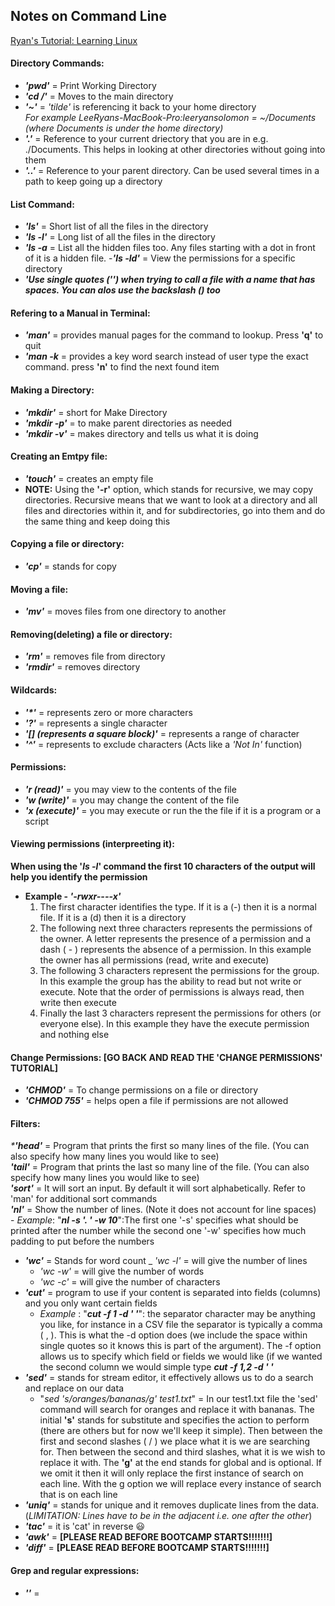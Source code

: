 ## Notes on Command Line

[Ryan's Tutorial: Learning Linux](https://ryanstutorials.net/linuxtutorial/navigation.php)

#### Directory Commands:
- _**'pwd'**_ =  Print Working Directory  
- _**'cd /'**_ = Moves to the main directory  
- _**'~'**_ = _'tilde'_ is referencing it back to your home directory    
     _For example LeeRyans-MacBook-Pro:leeryansolomon = ~/Documents (where Documents is under the home directory)_  
- _**'.'**_ = Reference to your current driectory that you are in e.g. ./Documents. This helps in looking at other directories without going into them  
- _**'..'**_ = Reference to your parent directory. Can be used several times in a path to keep going up a directory  

#### List Command:
- _**'ls'**_ = Short list of all the files in the directory  
- _**'ls -l'**_ = Long list of all the files in the directory  
- _**'ls -a**_ = List all the hidden files too. Any files starting with a dot in front of it is a hidden file. 
-_**'ls -ld'**_ = View the permissions for a specific directory  
- _**'Use single quotes ('') when trying to call a file with a name that has spaces. You can alos use the backslash (\) too**_  

#### Refering to a Manual in Terminal:
- _**'man'**_ = provides manual pages for the command to lookup. Press **'q'** to quit  
- _**'man -k**_ = provides a key word search instead of user type the exact command. press **'n'** to find the next found item  

#### Making a Directory:
- _**'mkdir'**_ = short for Make Directory
- _**'mkdir -p'**_ = to make parent directories as needed
- _**'mkdir -v'**_ = makes directory and tells us what it is doing  

#### Creating an Emtpy file:
- _**'touch'**_ = creates an  empty file  
- **NOTE:** Using the **'-r'** option, which stands for recursive, we may copy directories. Recursive means that we want to look at a directory and all files and directories within it, and for subdirectories, go into them and do the same thing and keep doing this  

#### Copying a file or directory:
- _**'cp'**_ = stands for copy  

#### Moving a file:
- _**'mv'**_ = moves files from one directory to another  

#### Removing(deleting) a file or directory:
- _**'rm'**_ = removes file from directory  
- _**'rmdir'**_ = removes directory  

#### Wildcards:
- _**'*'**_ = represents zero or more characters  
- _**'?'**_ = represents a single character  
- _**'[] (represents a square block)'**_ = represents a range of character  
- _**'^'**_ = represents to exclude characters (Acts like a _'Not In'_ function)  

#### Permissions: 
- _**'r (read)'**_ = you may view to the contents of the file  
- _**'w (write)'**_ = you may change the content of the file  
- _**'x (execute)'**_ = you may execute or run the the file if it is a program or a script  

#### Viewing permissions (interpreeting it):
**When using the '_ls -l_' command the first 10 characters of the output will help you identify the permission**  
- **Example - _'-rwxr----x'_**  
    1. The first character identifies the type. If it is a (-) then it is a normal file. If it is a (d) then it is a directory  
    2. The following next three characters represents the permissions of the owner. A letter represents the presence of a                        permission and a dash ( - ) represents the absence of a permission. In this example the owner has all permissions (read, write and execute)  
    3. The following 3 characters represent the permissions for the group. In this example the group has the ability to read but not write or execute. Note that the order of permissions is always read, then write then execute  
    4. Finally the last 3 characters represent the permissions for others (or everyone else). In this example they have the execute permission and nothing else  
    
#### Change Permissions: [GO BACK AND READ THE 'CHANGE PERMISSIONS' TUTORIAL]
- _**'CHMOD'**_ = To change permissions on a file or directory  
- _**'CHMOD 755'**_ = helps open a file if permissions are not allowed  

#### Filters:
_***'head'**_ = Program that prints the first so many lines of the file. (You can also specify how many lines you would like to see)  
_**'tail'**_ = Program that prints the last so many line of the file. (You can also specify how many lines you would like to see)  
_**'sort'**_ = It will sort an input. By default it will sort alphabetically. Refer to 'man' for additional sort commands  
_**'nl'**_ = Show the number of lines. (Note it does not account for line spaces)  
     - _Example_: "_**nl -s '. ' -w 10**_":The first one '-s' specifies what should be printed after the number while the second one '-w' specifies how much padding to put before the numbers  
- _**'wc'**_ = Stands for word count 
     _ _'wc -l'_ = will give the number of lines  
     - _'wc -w'_ = will give the number of words  
     - _'wc -c'_ = will give the number of characters  
- _**'cut'**_ = program to use if your content is separated into fields (columns) and you only want certain fields  
     - _Example_ : "_**cut -f 1 -d ' '**_": the separator character may be anything you like, for instance in a CSV file the separator is typically a comma ( , ). This is what the -d option does (we include the space within single quotes so it knows this is part of the argument). The -f option allows us to specify which field or fields we would like (if we wanted the second column we would simple type _**cut -f 1,2 -d ' '**_  
- _**'sed'**_ = stands for stream editor, it effectively allows us to do a search and replace on our data  
     - "_sed 's/oranges/bananas/g' test1.txt_" = In our test1.txt file the 'sed' command will search for oranges and replace it with bananas. The initial **'s'** stands for substitute and specifies the action to perform (there are others but for now we'll keep it simple). Then between the first and second slashes ( / ) we place what it is we are searching for. Then between the second and third slashes, what it is we wish to replace it with. The **'g'** at the end stands for global and is optional. If we omit it then it will only replace the first instance of search on each line. With the g option we will replace every instance of search that is on each line  
- _**'uniq'**_ = stands for unique and it removes duplicate lines from the data. (_LIMITATION: Lines have to be in the adjacent i.e. one after the other_)  
- _**'tac'**_ = it is 'cat' in reverse :smiley:  
- _**'awk'**_ = **[PLEASE READ BEFORE BOOTCAMP STARTS!!!!!!!]**  
- _**'diff'**_ = **[PLEASE READ BEFORE BOOTCAMP STARTS!!!!!!!]**  

#### Grep and regular expressions:
- _**''**_ = 
